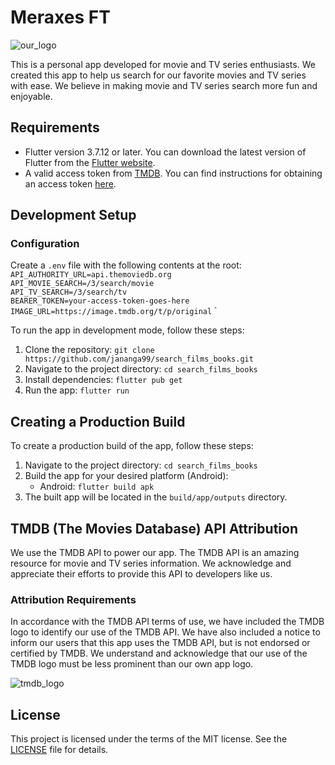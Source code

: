 # Meraxes FT
![our_logo](https://user-images.githubusercontent.com/85403622/236903910-5cbcfbab-d198-4b18-b838-0cbb0a9d932a.png)

This is a personal app developed for movie and TV series enthusiasts. We created this app to help us search for our favorite movies and TV series with ease. We believe in making movie and TV series search more fun and enjoyable.

## Requirements

- Flutter version 3.7.12 or later. You can download the latest version of Flutter from the [Flutter website](https://flutter.dev/docs/get-started/install).
- A valid access token from [TMDB](https://www.themoviedb.org/). You can find instructions for obtaining an access token [here](https://www.themoviedb.org/settings/api).

## Development Setup

### Configuration

Create a `.env` file with the following contents at the root:    
`API_AUTHORITY_URL=api.themoviedb.org`          
`API_MOVIE_SEARCH=/3/search/movie`            
`API_TV_SEARCH=/3/search/tv`             
`BEARER_TOKEN=your-access-token-goes-here`            
`IMAGE_URL=https://image.tmdb.org/t/p/original`  `           

To run the app in development mode, follow these steps:

1. Clone the repository: `git clone https://github.com/jananga99/search_films_books.git`
2. Navigate to the project directory: `cd search_films_books`
3. Install dependencies: `flutter pub get`
4. Run the app: `flutter run`

## Creating a Production Build

To create a production build of the app, follow these steps:

1. Navigate to the project directory: `cd search_films_books`
2. Build the app for your desired platform (Android):
    - Android: `flutter build apk`
3. The built app will be located in the `build/app/outputs` directory.


## TMDB (The Movies Database) API Attribution

We use the TMDB API to power our app. The TMDB API is an amazing resource for movie and TV series information. We acknowledge and appreciate their efforts to provide this API to developers like us.

### Attribution Requirements

In accordance with the TMDB API terms of use, we have included the TMDB logo to identify our use of the TMDB API. We have also included a notice to inform our users that this app uses the TMDB API, but is not endorsed or certified by TMDB. We understand and acknowledge that our use of the TMDB logo must be less prominent than our own app logo.  

![tmdb_logo](https://user-images.githubusercontent.com/85403622/236904020-e0e2f047-741c-4313-b781-c85ccc5275c2.png)

## License

This project is licensed under the terms of the MIT license. See the [LICENSE](https://github.com/jananga99/search_films_books/blob/readme/LICENSE) file for details.

